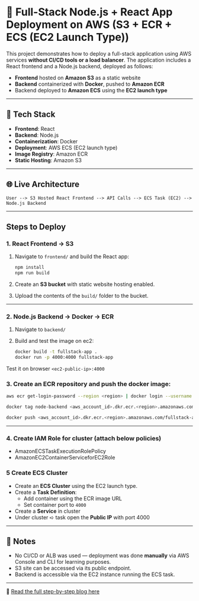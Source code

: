 # 🚀 Full-Stack Node.js + React App Deployment on AWS (S3 + ECR + ECS (EC2 Launch Type))

This project demonstrates how to deploy a full-stack application using AWS services **without CI/CD tools or a load balancer**. The application includes a React frontend and a Node.js backend, deployed as follows:

- **Frontend** hosted on **Amazon S3** as a static website
- **Backend** containerized with **Docker**, pushed to **Amazon ECR**
- Backend deployed to **Amazon ECS** using the **EC2 launch type**

---

## 🧰 Tech Stack

- **Frontend**: React
- **Backend**: Node.js
- **Containerization**: Docker
- **Deployment**: AWS ECS (EC2 launch type)
- **Image Registry**: Amazon ECR
- **Static Hosting**: Amazon S3

---

## 🌐 Live Architecture

```
User --> S3 Hosted React Frontend --> API Calls --> ECS Task (EC2) --> Node.js Backend
```

---

## Steps to Deploy

### 1. React Frontend → S3

1. Navigate to `frontend/` and build the React app:
   
   ```bash
   npm install
   npm run build
   ```
3. Create an **S3 bucket** with static website hosting enabled.
4. Upload the contents of the `build/` folder to the bucket.

---

### 2. Node.js Backend → Docker → ECR

1. Navigate to `backend/` 

2. Build and test the image on ec2:
   ```bash
   docker build -t fullstack-app .
   docker run -p 4000:4000 fullstack-app
   ```
Test it on browser `<ec2-public-ip>:4000`

### 3. Create an **ECR repository** and push the docker image: 

   ```bash
   aws ecr get-login-password --region <region> | docker login --username AWS --password-stdin <aws_account_id>.dkr.ecr.<region>.amazonaws.com

   docker tag node-backend <aws_account_id>.dkr.ecr.<region>.amazonaws.com/fullstack-app

   docker push <aws_account_id>.dkr.ecr.<region>.amazonaws.com/fullstack-app
   ```

---

### 4. Create IAM Role for cluster (attach below policies)
- AmazonECSTaskExecutionRolePolicy
- AmazonEC2ContainerServiceforEC2Role

### 5 Create ECS Cluster
- Create an **ECS Cluster** using the EC2 launch type.
- Create a **Task Definition**:
   - Add container using the ECR image URL
   - Set container port to `4000`
- Create a **Service** in cluster
- Under cluster ➪ task open the **Public IP** with port 4000
   
---

## 📌 Notes

- No CI/CD or ALB was used — deployment was done **manually** via AWS Console and CLI for learning purposes.
- S3 site can be accessed via its public endpoint.
- Backend is accessible via the EC2 instance running the ECS task.

---

📘 [Read the full step-by-step blog here](https://visheshblog.hashnode.dev/project-3-deploying-a-full-stack-node-react-app-on-aws-using-s3-ecr-and-ecs-ec2-launch-type)
